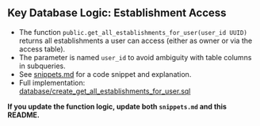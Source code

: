 ## Key Database Logic: Establishment Access

- The function `public.get_all_establishments_for_user(user_id UUID)` returns all establishments a user can access (either as owner or via the access table).
- The parameter is named `user_id` to avoid ambiguity with table columns in subqueries.
- See [snippets.md](snippets.md) for a code snippet and explanation.
- Full implementation: [database/create_get_all_establishments_for_user.sql](database/create_get_all_establishments_for_user.sql)

**If you update the function logic, update both `snippets.md` and this README.**
